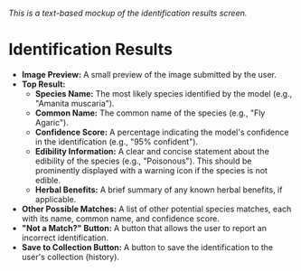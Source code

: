 _This is a text-based mockup of the identification results screen._

# Identification Results

*   **Image Preview:** A small preview of the image submitted by the user.
*   **Top Result:**
    *   **Species Name:** The most likely species identified by the model (e.g., "Amanita muscaria").
    *   **Common Name:** The common name of the species (e.g., "Fly Agaric").
    *   **Confidence Score:** A percentage indicating the model's confidence in the identification (e.g., "95% confident").
    *   **Edibility Information:** A clear and concise statement about the edibility of the species (e.g., "Poisonous"). This should be prominently displayed with a warning icon if the species is not edible.
    *   **Herbal Benefits:** A brief summary of any known herbal benefits, if applicable.
*   **Other Possible Matches:** A list of other potential species matches, each with its name, common name, and confidence score.
*   **"Not a Match?" Button:** A button that allows the user to report an incorrect identification.
*   **Save to Collection Button:** A button to save the identification to the user's collection (history).

